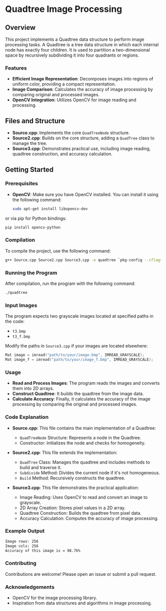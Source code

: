 # Quadtree Image Processing

## Overview

This project implements a Quadtree data structure to perform image processing tasks. A Quadtree is a tree data structure in which each internal node has exactly four children. It is used to partition a two-dimensional space by recursively subdividing it into four quadrants or regions.

### Features

- **Efficient Image Representation**: Decomposes images into regions of uniform color, providing a compact representation.
- **Image Comparison**: Calculates the accuracy of image processing by comparing original and processed images.
- **OpenCV Integration**: Utilizes OpenCV for image reading and processing.

## Files and Structure

- **Source.cpp**: Implements the core `QuadTreeNode` structure.
- **Source2.cpp**: Builds on the core structure, adding a `QuadTree` class to manage the tree.
- **Source3.cpp**: Demonstrates practical use, including image reading, quadtree construction, and accuracy calculation.

## Getting Started

### Prerequisites

- **OpenCV**: Make sure you have OpenCV installed. You can install it using the following command:
  ```sh
  sudo apt-get install libopencv-dev
  ```
or via pip for Python bindings:

```sh
pip install opencv-python
```
### Compilation

To compile the project, use the following command:

```sh
g++ Source.cpp Source2.cpp Source3.cpp -o quadtree `pkg-config --cflags --libs opencv4`
```
### Running the Program

After compilation, run the program with the following command:

```sh
./quadtree
```
### Input Images

The program expects two grayscale images located at specified paths in the code:

- `t3.bmp`
- `t3_f.bmp`

Modify the paths in `Source3.cpp` if your images are located elsewhere:

```cpp
Mat image = imread("path/to/your/image.bmp", IMREAD_GRAYSCALE);
Mat image_f = imread("path/to/your/image_f.bmp", IMREAD_GRAYSCALE);
```
### Usage

- **Read and Process Images**: The program reads the images and converts them into 2D arrays.
- **Construct Quadtree**: It builds the quadtree from the image data.
- **Calculate Accuracy**: Finally, it calculates the accuracy of the image processing by comparing the original and processed images.

### Code Explanation

- **Source.cpp**: This file contains the main implementation of a Quadtree:
  - `QuadTreeNode` Structure: Represents a node in the Quadtree.
  - Constructor: Initializes the node and checks for homogeneity.

- **Source2.cpp**: This file extends the implementation:
  - `QuadTree` Class: Manages the quadtree and includes methods to build and traverse it.
  - `Subdivide` Method: Divides the current node if it's not homogeneous.
  - `Build` Method: Recursively constructs the quadtree.

- **Source3.cpp**: This file demonstrates the practical application:
  - Image Reading: Uses OpenCV to read and convert an image to grayscale.
  - 2D Array Creation: Stores pixel values in a 2D array.
  - Quadtree Construction: Builds the quadtree from pixel data.
  - Accuracy Calculation: Computes the accuracy of image processing.

### Example Output

```sh
Image rows: 256
Image cols: 256
Accuracy of this image is = 98.76%
```
### Contributing

Contributions are welcome! Please open an issue or submit a pull request.

### Acknowledgements

- OpenCV for the image processing library.
- Inspiration from data structures and algorithms in image processing.

























  
